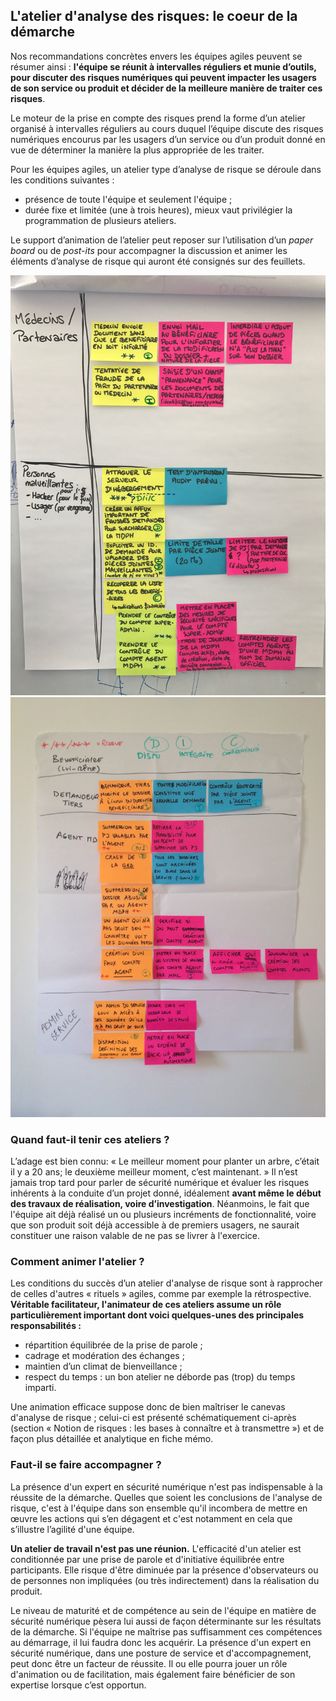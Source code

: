 ## L'atelier d'analyse des risques: le coeur de la démarche

Nos recommandations concrètes envers les équipes agiles peuvent se résumer ainsi : **l'équipe se réunit à intervalles réguliers et munie d’outils, pour discuter des risques numériques qui peuvent impacter les usagers de son service ou produit et décider de la meilleure manière de traiter ces risques**.

Le moteur de la prise en compte des risques prend la forme d’un atelier organisé à intervalles réguliers au cours duquel l’équipe discute des risques numériques encourus par les usagers d’un service ou d’un produit donné en vue de déterminer la manière la plus appropriée de les traiter.

Pour les équipes agiles, un atelier type d’analyse de risque se déroule dans les conditions suivantes :

* présence de toute l'équipe et seulement l'équipe ;
* durée fixe et limitée (une à trois heures), mieux vaut privilégier la programmation de plusieurs ateliers.

Le support d’animation de l’atelier peut reposer sur l’utilisation d’un *paper board* ou de *post-its* pour accompagner la discussion et animer les éléments d’analyse de risque qui auront été consignés sur des feuillets.

![](assets/atelier-1.jpg)![](assets/atelier-2.JPG)

### Quand faut-il tenir ces ateliers ?

L’adage est bien connu: « Le meilleur moment pour planter un arbre, c’était il y a 20 ans; le deuxième meilleur moment, c’est maintenant. » Il n’est jamais trop tard pour parler de sécurité numérique et évaluer les risques inhérents à la conduite d’un projet donné, idéalement **avant même le début des travaux de réalisation, voire d’investigation**. Néanmoins, le fait que l'équipe ait déjà réalisé un ou plusieurs incréments de fonctionnalité, voire que son produit soit déjà accessible à de premiers usagers, ne saurait constituer une raison valable de ne pas se livrer à l'exercice.

### Comment animer l'atelier ?

Les conditions du succès d’un atelier d'analyse de risque sont à rapprocher de celles d'autres « rituels » agiles, comme par exemple la rétrospective. **Véritable facilitateur, l'animateur de ces ateliers assume un rôle  particulièrement important dont voici quelques-unes des principales responsabilités :**

* répartition équilibrée de la prise de parole ;
* cadrage et modération des échanges ;
* maintien d’un climat de bienveillance ;
* respect du temps : un bon atelier ne déborde pas (trop) du temps imparti.

Une animation efficace suppose donc de bien maîtriser le canevas d'analyse de risque ; celui-ci est présenté schématiquement ci-après (section « Notion de risques : les bases à connaître et à transmettre ») et de façon plus détaillée et analytique en fiche mémo.

### Faut-il se faire accompagner ?

La présence d'un expert en sécurité numérique n'est pas indispensable à la réussite de la démarche. Quelles que soient les conclusions de l'analyse de risque, c'est à l'équipe dans son ensemble qu'il incombera de mettre en œuvre les actions qui s’en dégagent et c'est notamment en cela que s’illustre l’agilité d'une équipe. 

**Un atelier de travail n'est pas une réunion.** L'efficacité d'un atelier est conditionnée par une prise de parole et d'initiative équilibrée entre participants. Elle risque d'être diminuée par la présence d'observateurs ou de personnes non impliquées (ou très indirectement) dans la réalisation du produit.

Le niveau de maturité et de compétence au sein de l'équipe en matière de sécurité numérique pèsera lui aussi de façon déterminante sur les résultats de la démarche. Si l'équipe ne maîtrise pas suffisamment ces compétences au démarrage, il lui faudra donc les acquérir. La présence d'un expert en sécurité numérique, dans une posture de service et d'accompagnement, peut donc être un facteur de réussite. Il ou elle pourra jouer un rôle d'animation ou de facilitation, mais également faire bénéficier de son expertise lorsque c’est opportun.

